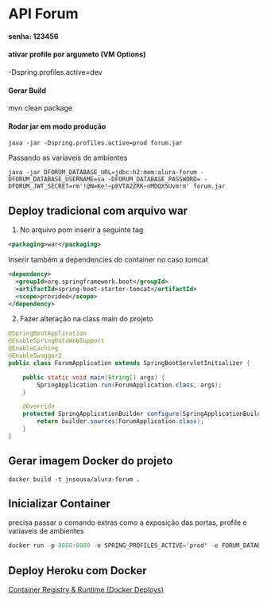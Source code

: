 # API Forum

#### senha: 123456

#### ativar profile por argumeto (VM Options)
-Dspring.profiles.active=dev

#### Gerar Build
mvn clean package

#### Rodar jar em modo produção
```
java -jar -Dspring.profiles.active=prod forum.jar
```
Passando as variaveis de ambientes
```
java -jar DFORUM_DATABASE_URL=jdbc:h2:mem:alura-forum -DFORUM_DATABASE_USERNAME=sa -DFORUM_DATABASE_PASSWORD= -DFORUM_JWT_SECRET=rm'!@N=Ke!~p8VTA2ZRK~nMDQX5Uvm!m' forum.jar
```

## Deploy tradicional com arquivo war

1. No arquivo pom inserir a seguinte tag

```xml
<packaging>war</packaging>
```

Inserir também a dependencies do container no caso tomcat
```xml
<dependency>
  <groupId>org.springframework.boot</groupId>
  <artifactId>spring-boot-starter-tomcat</artifactId>
  <scope>provided</scope>
</dependency>
```

2. Fazer alteração na class main do projeto
```java
@SpringBootApplication
@EnableSpringDataWebSupport
@EnableCaching
@EnableSwagger2
public class ForumApplication extends SpringBootServletInitializer {

	public static void main(String[] args) {
		SpringApplication.run(ForumApplication.class, args);
	}

	@Override
	protected SpringApplicationBuilder configure(SpringApplicationBuilder builder) {
		return builder.sources(ForumApplication.class);
	}
}
```

## Gerar imagem Docker do projeto
```
docker build -t jnsousa/alura-forum .
```
## Inicializar Container
precisa passar o comando extras como a exposição das portas, profile e variaveis de ambientes
```java
docker run -p 8080:8080 -e SPRING_PROFILES_ACTIVE='prod' -e FORUM_DATABASE_URL='jdbc:h2:mem:alura-forum' -e FORUM_DATABASE_USERNAME='sa' -e FORUM_DATABASE_PASSWORD='' -e FORUM_JWT_SECRET='123456' jnsousa/alura-forum
```

## Deploy Heroku com Docker

[Container Registry & Runtime (Docker Deploys)](https://devcenter.heroku.com/articles/container-registry-and-runtime)

